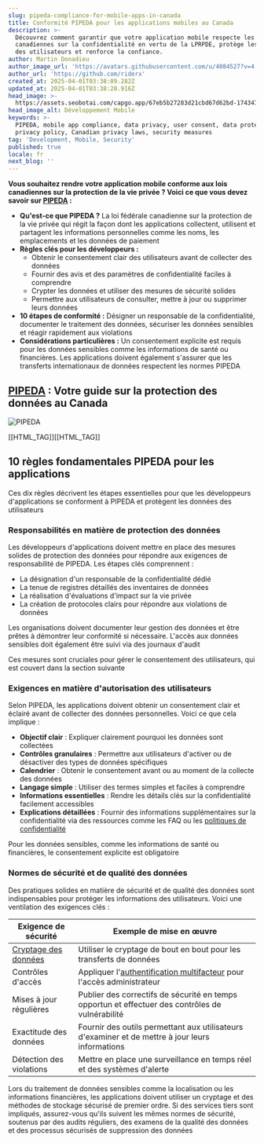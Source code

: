 ```yaml
---
slug: pipeda-compliance-for-mobile-apps-in-canada
title: Conformité PIPEDA pour les applications mobiles au Canada
description: >-
  Découvrez comment garantir que votre application mobile respecte les lois
  canadiennes sur la confidentialité en vertu de la LPRPDE, protège les données
  des utilisateurs et renforce la confiance.
author: Martin Donadieu
author_image_url: 'https://avatars.githubusercontent.com/u/4084527?v=4'
author_url: 'https://github.com/riderx'
created_at: 2025-04-01T03:38:09.282Z
updated_at: 2025-04-01T03:38:20.916Z
head_image: >-
  https://assets.seobotai.com/capgo.app/67eb5b27283d21cbd67d62bd-1743478700916.jpg
head_image_alt: Développement Mobile
keywords: >-
  PIPEDA, mobile app compliance, data privacy, user consent, data protection,
  privacy policy, Canadian privacy laws, security measures
tag: 'Development, Mobile, Security'
published: true
locale: fr
next_blog: ''
---
```


**Vous souhaitez rendre votre application mobile conforme aux lois canadiennes sur la protection de la vie privée ? Voici ce que vous devez savoir sur [PIPEDA](https://wwwprivgcca/en/privacy-topics/privacy-laws-in-canada/the-personal-information-protection-and-electronic-documents-act-pipeda/) :**

-   **Qu'est-ce que PIPEDA ?** La loi fédérale canadienne sur la protection de la vie privée qui régit la façon dont les applications collectent, utilisent et partagent les informations personnelles comme les noms, les emplacements et les données de paiement
-   **Règles clés pour les développeurs :**
    -   Obtenir le consentement clair des utilisateurs avant de collecter des données
    -   Fournir des avis et des paramètres de confidentialité faciles à comprendre
    -   Crypter les données et utiliser des mesures de sécurité solides
    -   Permettre aux utilisateurs de consulter, mettre à jour ou supprimer leurs données
-   **10 étapes de conformité :** Désigner un responsable de la confidentialité, documenter le traitement des données, sécuriser les données sensibles et réagir rapidement aux violations
-   **Considérations particulières :** Un consentement explicite est requis pour les données sensibles comme les informations de santé ou financières. Les applications doivent également s'assurer que les transferts internationaux de données respectent les normes PIPEDA

## [PIPEDA](https://wwwprivgcca/en/privacy-topics/privacy-laws-in-canada/the-personal-information-protection-and-electronic-documents-act-pipeda/) : Votre guide sur la protection des données au Canada

![PIPEDA](https://assetsseobotaicom/capgoapp/67eb5b27283d21cbd67d62bd/058da1c33c3afe5c8597c27b588d4b3ejpg)

[[HTML_TAG]][[HTML_TAG]]

## 10 règles fondamentales PIPEDA pour les applications

Ces dix règles décrivent les étapes essentielles pour que les développeurs d'applications se conforment à PIPEDA et protègent les données des utilisateurs

### Responsabilités en matière de protection des données

Les développeurs d'applications doivent mettre en place des mesures solides de protection des données pour répondre aux exigences de responsabilité de PIPEDA. Les étapes clés comprennent :

-   La désignation d'un responsable de la confidentialité dédié
-   La tenue de registres détaillés des inventaires de données
-   La réalisation d'évaluations d'impact sur la vie privée
-   La création de protocoles clairs pour répondre aux violations de données

Les organisations doivent documenter leur gestion des données et être prêtes à démontrer leur conformité si nécessaire. L'accès aux données sensibles doit également être suivi via des journaux d'audit

Ces mesures sont cruciales pour gérer le consentement des utilisateurs, qui est couvert dans la section suivante

### Exigences en matière d'autorisation des utilisateurs

Selon PIPEDA, les applications doivent obtenir un consentement clair et éclairé avant de collecter des données personnelles. Voici ce que cela implique :

-   **Objectif clair** : Expliquer clairement pourquoi les données sont collectées
-   **Contrôles granulaires** : Permettre aux utilisateurs d'activer ou de désactiver des types de données spécifiques
-   **Calendrier** : Obtenir le consentement avant ou au moment de la collecte des données
-   **Langage simple** : Utiliser des termes simples et faciles à comprendre
-   **Informations essentielles** : Rendre les détails clés sur la confidentialité facilement accessibles
-   **Explications détaillées** : Fournir des informations supplémentaires sur la confidentialité via des ressources comme les FAQ ou les [politiques de confidentialité](https://capgoapp/dp/)

Pour les données sensibles, comme les informations de santé ou financières, le consentement explicite est obligatoire

### Normes de sécurité et de qualité des données

Des pratiques solides en matière de sécurité et de qualité des données sont indispensables pour protéger les informations des utilisateurs. Voici une ventilation des exigences clés :

| Exigence de sécurité | Exemple de mise en œuvre |
| --- | --- |
| [Cryptage des données](https://capgoapp/docs/cli/migrations/encryption/) | Utiliser le cryptage de bout en bout pour les transferts de données |
| Contrôles d'accès | Appliquer l'[authentification multifacteur](https://capgoapp/docs/webapp/mfa/) pour l'accès administrateur |
| Mises à jour régulières | Publier des correctifs de sécurité en temps opportun et effectuer des contrôles de vulnérabilité |
| Exactitude des données | Fournir des outils permettant aux utilisateurs d'examiner et de mettre à jour leurs informations |
| Détection des violations | Mettre en place une surveillance en temps réel et des systèmes d'alerte |

Lors du traitement de données sensibles comme la localisation ou les informations financières, les applications doivent utiliser un cryptage et des méthodes de stockage sécurisé de premier ordre. Si des services tiers sont impliqués, assurez-vous qu'ils suivent les mêmes normes de sécurité, soutenus par des audits réguliers, des examens de la qualité des données et des processus sécurisés de suppression des données